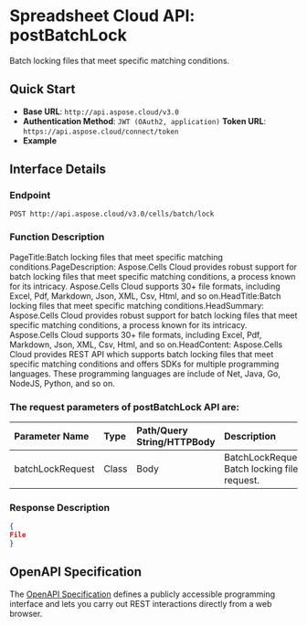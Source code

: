 # **Spreadsheet Cloud API: postBatchLock**

Batch locking files that meet specific matching conditions. 


## **Quick Start**

- **Base URL**: `http://api.aspose.cloud/v3.0`
- **Authentication Method**: `JWT (OAuth2, application)`  **Token URL**: `https://api.aspose.cloud/connect/token`
- **Example** 

## **Interface Details**

### **Endpoint** 

```
POST http://api.aspose.cloud/v3.0/cells/batch/lock
```
### **Function Description**
PageTitle:Batch locking files that meet specific matching conditions.PageDescription: Aspose.Cells Cloud provides robust support for batch locking files that meet specific matching conditions, a process known for its intricacy. Aspose.Cells Cloud supports 30+ file formats, including Excel, Pdf, Markdown, Json, XML, Csv, Html, and so on.HeadTitle:Batch locking files that meet specific matching conditions.HeadSummary: Aspose.Cells Cloud provides robust support for batch locking files that meet specific matching conditions, a process known for its intricacy. Aspose.Cells Cloud supports 30+ file formats, including Excel, Pdf, Markdown, Json, XML, Csv, Html, and so on.HeadContent: Aspose.Cells Cloud provides  REST API which supports batch locking files that meet specific matching conditions and offers SDKs for multiple programming languages. These programming languages are include of Net, Java, Go, NodeJS, Python, and so on.

### The request parameters of **postBatchLock** API are: 

| Parameter Name | Type | Path/Query String/HTTPBody | Description | 
| :- | :- | :- |:- | 
|batchLockRequest|Class|Body|BatchLockRequest Batch locking file request.  |

### **Response Description**
```json
{
File
}
```


## OpenAPI Specification

The [OpenAPI Specification](https://reference.aspose.cloud/cells/#/BatchController/PostBatchLock) defines a publicly accessible programming interface and lets you carry out REST interactions directly from a web browser.
